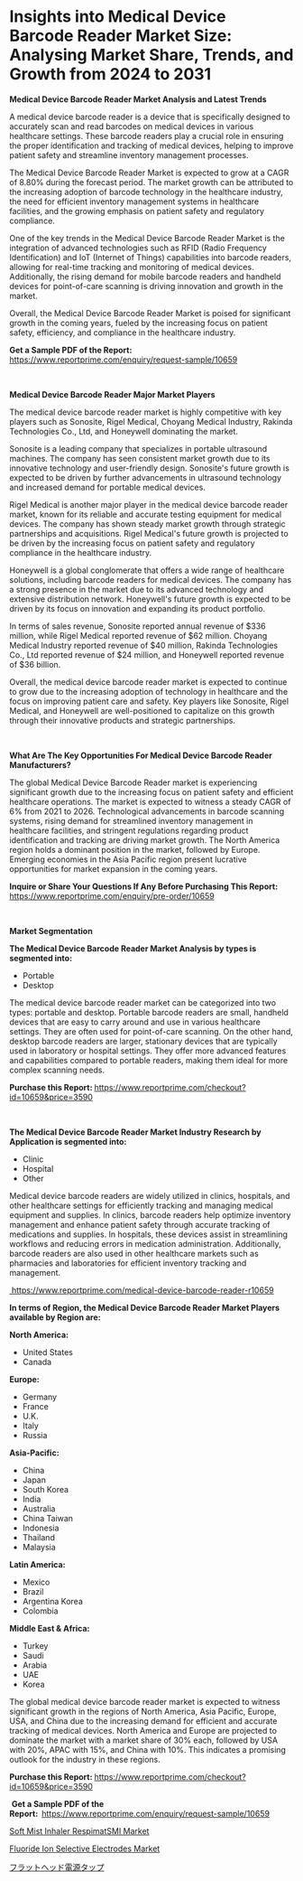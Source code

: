 <p><h1>Insights into Medical Device Barcode Reader Market Size: Analysing Market Share, Trends, and Growth from 2024 to 2031</h1></p><p><strong>Medical Device Barcode Reader Market Analysis and Latest Trends</strong></p>
<p><p>A medical device barcode reader is a device that is specifically designed to accurately scan and read barcodes on medical devices in various healthcare settings. These barcode readers play a crucial role in ensuring the proper identification and tracking of medical devices, helping to improve patient safety and streamline inventory management processes.</p><p>The Medical Device Barcode Reader Market is expected to grow at a CAGR of 8.80% during the forecast period. The market growth can be attributed to the increasing adoption of barcode technology in the healthcare industry, the need for efficient inventory management systems in healthcare facilities, and the growing emphasis on patient safety and regulatory compliance.</p><p>One of the key trends in the Medical Device Barcode Reader Market is the integration of advanced technologies such as RFID (Radio Frequency Identification) and IoT (Internet of Things) capabilities into barcode readers, allowing for real-time tracking and monitoring of medical devices. Additionally, the rising demand for mobile barcode readers and handheld devices for point-of-care scanning is driving innovation and growth in the market.</p><p>Overall, the Medical Device Barcode Reader Market is poised for significant growth in the coming years, fueled by the increasing focus on patient safety, efficiency, and compliance in the healthcare industry.</p></p>
<p><strong>Get a Sample PDF of the Report:&nbsp;</strong> <a href="https://www.reportprime.com/enquiry/request-sample/10659">https://www.reportprime.com/enquiry/request-sample/10659</a></p>
<p>&nbsp;</p>
<p><strong>Medical Device Barcode Reader Major Market Players</strong></p>
<p><p>The medical device barcode reader market is highly competitive with key players such as Sonosite, Rigel Medical, Choyang Medical Industry, Rakinda Technologies Co., Ltd, and Honeywell dominating the market. </p><p>Sonosite is a leading company that specializes in portable ultrasound machines. The company has seen consistent market growth due to its innovative technology and user-friendly design. Sonosite's future growth is expected to be driven by further advancements in ultrasound technology and increased demand for portable medical devices.</p><p>Rigel Medical is another major player in the medical device barcode reader market, known for its reliable and accurate testing equipment for medical devices. The company has shown steady market growth through strategic partnerships and acquisitions. Rigel Medical's future growth is projected to be driven by the increasing focus on patient safety and regulatory compliance in the healthcare industry.</p><p>Honeywell is a global conglomerate that offers a wide range of healthcare solutions, including barcode readers for medical devices. The company has a strong presence in the market due to its advanced technology and extensive distribution network. Honeywell's future growth is expected to be driven by its focus on innovation and expanding its product portfolio.</p><p>In terms of sales revenue, Sonosite reported annual revenue of $336 million, while Rigel Medical reported revenue of $62 million. Choyang Medical Industry reported revenue of $40 million, Rakinda Technologies Co., Ltd reported revenue of $24 million, and Honeywell reported revenue of $36 billion.</p><p>Overall, the medical device barcode reader market is expected to continue to grow due to the increasing adoption of technology in healthcare and the focus on improving patient care and safety. Key players like Sonosite, Rigel Medical, and Honeywell are well-positioned to capitalize on this growth through their innovative products and strategic partnerships.</p></p>
<p>&nbsp;</p>
<p><strong>What Are The Key Opportunities For Medical Device Barcode Reader Manufacturers?</strong></p>
<p><p>The global Medical Device Barcode Reader market is experiencing significant growth due to the increasing focus on patient safety and efficient healthcare operations. The market is expected to witness a steady CAGR of 6% from 2021 to 2026. Technological advancements in barcode scanning systems, rising demand for streamlined inventory management in healthcare facilities, and stringent regulations regarding product identification and tracking are driving market growth. The North America region holds a dominant position in the market, followed by Europe. Emerging economies in the Asia Pacific region present lucrative opportunities for market expansion in the coming years.</p></p>
<p><strong>Inquire or Share Your Questions If Any Before Purchasing This Report:</strong> <a href="https://www.reportprime.com/enquiry/pre-order/10659">https://www.reportprime.com/enquiry/pre-order/10659</a></p>
<p>&nbsp;</p>
<p><strong>Market Segmentation</strong></p>
<p><strong>The Medical Device Barcode Reader Market Analysis by types is segmented into:</strong></p>
<p><ul><li>Portable</li><li>Desktop</li></ul></p>
<p><p>The medical device barcode reader market can be categorized into two types: portable and desktop. Portable barcode readers are small, handheld devices that are easy to carry around and use in various healthcare settings. They are often used for point-of-care scanning. On the other hand, desktop barcode readers are larger, stationary devices that are typically used in laboratory or hospital settings. They offer more advanced features and capabilities compared to portable readers, making them ideal for more complex scanning needs.</p></p>
<p><strong>Purchase this Report:&nbsp;</strong><a href="https://www.reportprime.com/checkout?id=10659&price=3590">https://www.reportprime.com/checkout?id=10659&price=3590</a></p>
<p>&nbsp;</p>
<p><strong>The Medical Device Barcode Reader Market Industry Research by Application is segmented into:</strong></p>
<p><ul><li>Clinic</li><li>Hospital</li><li>Other</li></ul></p>
<p><p>Medical device barcode readers are widely utilized in clinics, hospitals, and other healthcare settings for efficiently tracking and managing medical equipment and supplies. In clinics, barcode readers help optimize inventory management and enhance patient safety through accurate tracking of medications and supplies. In hospitals, these devices assist in streamlining workflows and reducing errors in medication administration. Additionally, barcode readers are also used in other healthcare markets such as pharmacies and laboratories for efficient inventory tracking and management.</p></p>
<p><a href="https://www.reportprime.com/medical-device-barcode-reader-r10659">&nbsp;https://www.reportprime.com/medical-device-barcode-reader-r10659</a></p>
<p><strong>In terms of Region, the Medical Device Barcode Reader Market Players available by Region are:</strong></p>
<p>
    <p> <strong> North America: </strong>
        <ul>
            <li>United States</li>
            <li>Canada</li>
        </ul>
        </p> 
    <p> <strong> Europe: </strong>
        <ul>
            <li>Germany</li>
            <li>France</li>
            <li>U.K.</li>
            <li>Italy</li>
            <li>Russia</li>
        </ul>
        </p> 
    <p> <strong> Asia-Pacific: </strong>
        <ul>
            <li>China</li>
            <li>Japan</li>
            <li>South Korea</li>
            <li>India</li>
            <li>Australia</li>
            <li>China Taiwan</li>
            <li>Indonesia</li>
            <li>Thailand</li>
            <li>Malaysia</li>
        </ul>
        </p> 
    <p> <strong> Latin America: </strong>
        <ul>
            <li>Mexico</li>
            <li>Brazil</li>
            <li>Argentina Korea</li>
            <li>Colombia</li>
        </ul>
        </p> 
    <p> <strong> Middle East & Africa: </strong>
        <ul>
            <li>Turkey</li>
            <li>Saudi</li>
            <li>Arabia</li>
            <li>UAE</li>
            <li>Korea</li>
        </ul>
    </p>
    </p>
<p><p>The global medical device barcode reader market is expected to witness significant growth in the regions of North America, Asia Pacific, Europe, USA, and China due to the increasing demand for efficient and accurate tracking of medical devices. North America and Europe are projected to dominate the market with a market share of 30% each, followed by USA with 20%, APAC with 15%, and China with 10%. This indicates a promising outlook for the industry in these regions.</p></p>
<p><strong>Purchase this Report: </strong><a href="https://www.reportprime.com/checkout?id=10659&price=3590">https://www.reportprime.com/checkout?id=10659&price=3590</a></p>
<p>&nbsp;<strong>Get a Sample PDF of the Report:&nbsp;&nbsp;</strong><a href="https://www.reportprime.com/enquiry/request-sample/10659">https://www.reportprime.com/enquiry/request-sample/10659</a></p>
<p><strong></strong></p>
<p><p><a href="https://github.com/Alonsoolds3wq1d81czn8rbol/Market-Research-Report-List-2/blob/main/soft-mist-inhaler-respimatsmi-market.md">Soft Mist Inhaler RespimatSMI Market</a></p><p><a href="https://gamy-alyssum-396.notion.site/Fluoride-Ion-Selective-Electrodes-Market-Trends-and-Market-Analysis-forecasted-for-period-2024-2031-2ec7c93b6b5840e6a5cb52efb4df297a">Fluoride Ion Selective Electrodes Market</a></p><p><a href="https://medium.com/@jasoniller59/%E3%83%95%E3%83%A9%E3%83%83%E3%83%88%E3%83%98%E3%83%83%E3%83%89%E9%9B%BB%E6%BA%90%E3%82%B9%E3%83%88%E3%83%AA%E3%83%83%E3%83%97%E5%B8%82%E5%A0%B4-%E7%AB%B6%E4%BA%89%E5%88%86%E6%9E%90-%E5%B8%82%E5%A0%B4%E5%8B%95%E5%90%91-2031%E5%B9%B4%E3%81%BE%E3%81%A7%E3%81%AE%E4%BA%88%E6%B8%AC-f9d7e62a6a8f">フラットヘッド電源タップ</a></p></p>